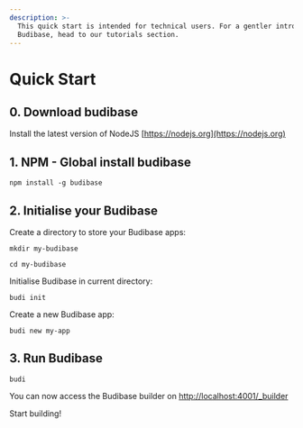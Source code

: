 ```yaml
---
description: >-
  This quick start is intended for technical users. For a gentler intro to
  Budibase, head to our tutorials section.
---
```


# Quick Start

## 0. Download budibase

Install the latest version of NodeJS [https://nodejs.org](https://nodejs.org)

## **1. NPM - Global install budibase**

```text
npm install -g budibase
```

## **2. Initialise your Budibase**

Create a directory to store your Budibase apps:

```text
mkdir my-budibase
```

```text
cd my-budibase
```

Initialise Budibase in current directory:

```text
budi init
```

Create a new Budibase app:

```text
budi new my-app
```

## **3. Run Budibase**

```text
budi
```

You can now access the Budibase builder on [http://localhost:4001/\_builder](http://localhost:4001/_builder)

Start building!

